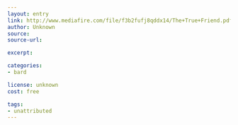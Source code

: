 ```yaml
---
layout: entry
link: http://www.mediafire.com/file/f3b2fufj8qddx14/The+True+Friend.pdf
author: Unknown
source:
source-url:

excerpt:

categories:
- bard

license: unknown
cost: free

tags:
- unattributed
---
```

